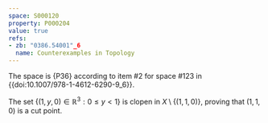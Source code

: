 ```yaml
---
space: S000120
property: P000204
value: true
refs:
- zb: "0386.54001"_6
  name: Counterexamples in Topology
---
```


The space is {P36} according to
item #2 for space #123 in {{doi:10.1007/978-1-4612-6290-9_6}}.

The set $\{(1,y,0)\in\mathbb R^3:0\leq y< 1\}$ is clopen in $X\setminus\{(1,1,0)\}$, proving that $(1,1,0)$ is a cut point.
